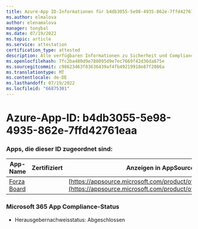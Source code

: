 ```yaml
---
title: Azure-App ID-Informationen für b4db3055-5e98-4935-862e-7ffd42761eaa
ms.author: elmalova
author: elenamalova
manager: tonybal
ms.date: 07/19/2022
ms.topic: article
ms.service: attestation
certification_type: attested
description: Alle verfügbaren Informationen zu Sicherheit und Compliance für b4db3055-5e98-4935-862e-7ffd42761eaa.
ms.openlocfilehash: 7fc2ba480d9e788095d9e7ec7669f42d36da675e
ms.sourcegitcommit: c98623463f83636439af4fb49219918e87f2086a
ms.translationtype: MT
ms.contentlocale: de-DE
ms.lasthandoff: 07/19/2022
ms.locfileid: "66875301"
---
```

# <a name="azure-app-id-b4db3055-5e98-4935-862e-7ffd42761eaa"></a>Azure-App-ID: b4db3055-5e98-4935-862e-7ffd42761eaa


### <a name="apps-associated-with-this-id"></a>Apps, die dieser ID zugeordnet sind:
| **App-Name** | **Zertifiziert** | **Anzeigen in AppSource** |
|--------------|---------------|-----------------------|
| [Forza Board](../forward/WA200004274.md) |  | [https://appsource.microsoft.com/product/office/WA200004274](https://appsource.microsoft.com/product/office/WA200004274) |

### <a name="microsoft-365-app-compliance-status"></a>Microsoft 365 App Compliance-Status
- Herausgebernachweisstatus: Abgeschlossen
